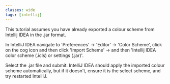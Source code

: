 ```yaml
---
classes: wide
tags: [intellij]
---
```

This tutorial assumes you have already exported a colour scheme from Intellij IDEA in the .jar format.

In IntelliJ IDEA navigate to 'Preferences' -&gt; 'Editor' -&gt; 'Color Scheme', click on the cog icon and then click 'Import Scheme' -&gt; and then 'Intellij IDEA color scheme (.icls) or settings (.jar)'.

Select the .jar file and submit. IntelliJ IDEA should apply the imported colour scheme automatically, but if it doesn't, ensure it is the select scheme, and try restarted IntelliJ.
